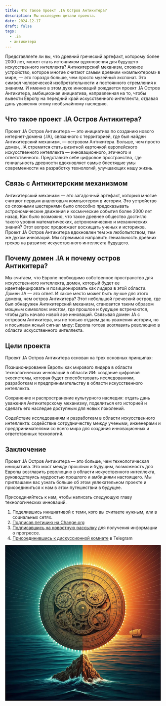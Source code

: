 ```yaml
---
title: Что такое проект .IA Остров Антикитера?
description: Мы исследуем детали проекта.
date: 2024-12-17
draft: false
tags:
  - .ia
  - антикитера
---
```


Представляете ли вы, что древний греческий артефакт, которому более 2000 лет, может стать источником вдохновения для будущего искусственного интеллекта? Антикитерский механизм, сложное устройство, которое многие считают самым древним «компьютером» в мире, — это гораздо больше, чем просто музейный экспонат. Это символ человеческой изобретательности и постоянного стремления к знаниям. И именно в этом духе инноваций рождается проект .IA Остров Антикитера, амбициозная инициатива, направленная на то, чтобы вывести Европу на передний край искусственного интеллекта, отдавая дань уважения этому необычайному наследию.

## Что такое проект .IA Остров Антикитера?

Проект .IA Остров Антикитера — это инициатива по созданию нового интернет-домена (.IA), связанного с территорией, где был найден Антикитерский механизм, — островом Антикитера. Больше, чем просто домен, .IA стремится стать визитной карточкой европейского искусственного интеллекта — инновационного, этичного и ответственного. Представьте себе цифровое пространство, где гениальность древности вдохновляет самые блестящие умы современности на разработку технологий, улучшающих нашу жизнь.

## Связь с Антикитерским механизмом

Антикитерский механизм — это загадочный артефакт, который многие считают первым аналоговым компьютером в истории. Это устройство со сложными шестернями было способно предсказывать астрономические движения и космические события более 2000 лет назад. Как было возможно, что такое древнее общество достигло такого уровня математических, астрономических и механических знаний? Этот вопрос продолжает восхищать ученых и историков. Проект .IA Остров Антикитера вдохновлен тем же любопытством, тем же духом инноваций. Мы стремимся направить гениальность древних греков на развитие искусственного интеллекта будущего.

## Почему домен .IA и почему остров Антикитера?

Мы считаем, что Европе необходимо собственное пространство для искусственного интеллекта, домен, который будет ее идентифицировать и позиционировать как лидера в этой области. Домен .IA — это ответ. И какое место может быть лучше для этого домена, чем остров Антикитера? Этот небольшой греческий остров, где был обнаружен Антикитерский механизм, становится таким образом мощным символом: местом, где прошлое и будущее встречаются, чтобы дать начало новой эре инноваций. Связывая домен .IA с островом Антикитера, мы не только отдаем дань уважения истории, но и посылаем ясный сигнал миру: Европа готова возглавить революцию в области искусственного интеллекта.

## Цели проекта

Проект .IA Остров Антикитера основан на трех основных принципах:

Позиционирование Европы как мирового лидера в области технологических инноваций в области ИИ: создание цифровой экосистемы, которая будет способствовать исследованиям, разработкам и предпринимательству в области искусственного интеллекта.

Сохранение и распространение культурного наследия: отдать дань уважения Антикитерскому механизму, поделиться его историей и сделать его наследие доступным для новых поколений.

Содействие исследованиям и разработкам в области искусственного интеллекта: содействие сотрудничеству между учеными, инженерами и предпринимателями со всего мира для создания инновационных и ответственных технологий.

## Заключение

Проект .IA Остров Антикитера — это больше, чем технологическая инициатива. Это мост между прошлым и будущим, возможность для Европы возглавить революцию в области искусственного интеллекта, руководствуясь мудростью прошлого и амбициями настоящего. Мы приглашаем вас узнать больше об этом увлекательном проекте и присоединиться к нам в этом путешествии в будущее.

Присоединяйтесь к нам, чтобы написать следующую главу технологических инноваций.

1.  Поделившись инициативой с теми, кого вы считаете нужным, или в социальных сетях.
2.  [Подписав петицию на Change.org](https://chng.it/hqCyzBpwgW)
3.  [Подписавшись на новостную рассылку](https://docs.google.com/forms/d/e/1FAIpQLSeptFS3-XMVTeBFQzDEl1O55hkXhtOgYmMSEfpLLJk11UZEOA/viewform?usp=sf_link%27) для получения информации о прогрессе.
4.  [Присоединившись к дискуссионной комнате](https://t.me/+oAeZGMsePDg2ZDI0) в Telegram

![IA Anticitera](/img/AnticiteraIAwhatis.webp)